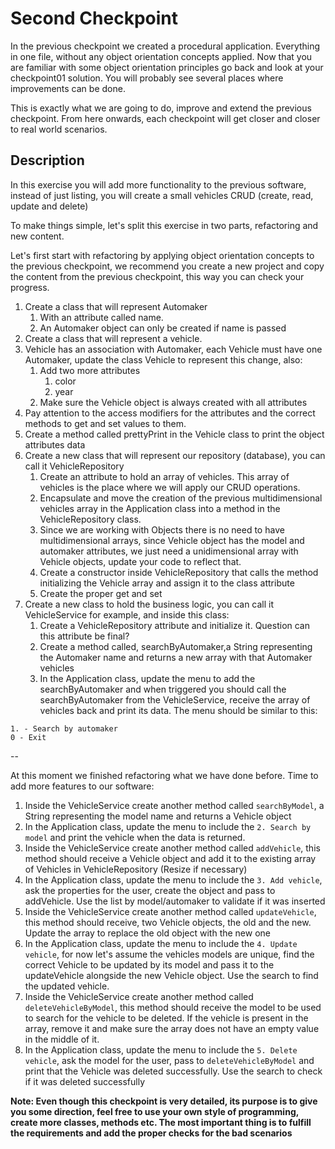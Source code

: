 # Second Checkpoint

In the previous checkpoint we created a procedural application. Everything in one file, without any object orientation
concepts applied. Now that you are familiar with some object orientation principles go back and look at your
checkpoint01 solution. You will probably see several places where improvements can be done.

This is exactly what we are going to do, improve and extend the previous checkpoint. From here onwards, each checkpoint
will get closer and closer to real world scenarios.

## Description

In this exercise you will add more functionality to the previous software, instead of just listing, you will create a
small vehicles CRUD (create, read, update and delete)

To make things simple, let's split this exercise in two parts, refactoring and new content.

Let's first start with refactoring by applying object orientation concepts to the previous checkpoint, we recommend you
create a new project and copy the content from the previous checkpoint, this way you can check your progress.

1. Create a class that will represent Automaker
    1. With an attribute called name.
    2. An Automaker object can only be created if name is passed
2. Create a class that will represent a vehicle.
3. Vehicle has an association with Automaker, each Vehicle must have one Automaker, update the class Vehicle to
   represent this change, also:
    1. Add two more attributes
        1. color
        2. year
    2. Make sure the Vehicle object is always created with all attributes
4. Pay attention to the access modifiers for the attributes and the correct methods to get and set values to them.
5. Create a method called prettyPrint in the Vehicle class to print the object attributes data
6. Create a new class that will represent our repository (database), you can call it VehicleRepository
    1. Create an attribute to hold an array of vehicles. This array of vehicles is the place where we will apply our
       CRUD operations.
    2. Encapsulate and move the creation of the previous multidimensional vehicles array in the Application class into a
       method in the VehicleRepository class.
    3. Since we are working with Objects there is no need to have multidimensional arrays, since Vehicle object has the
       model and automaker attributes, we just need a unidimensional array with Vehicle objects, update your code to
       reflect that.
    4. Create a constructor inside VehicleRepository that calls the method initializing the Vehicle array and assign it
       to the class attribute
    5. Create the proper get and set
7. Create a new class to hold the business logic, you can call it VehicleService for example, and inside this class:
    1. Create a VehicleRepository attribute and initialize it. Question can this attribute be final?
    2. Create a method called, searchByAutomaker,a String representing the Automaker name and returns a new array with
       that Automaker vehicles
    3. In the Application class, update the menu to add the searchByAutomaker and when triggered you should call the
       searchByAutomaker from the VehicleService, receive the array of vehicles back and print its data. The menu should
       be similar to this:

```text 
1. - Search by automaker
0 - Exit
``` 

--

At this moment we finished refactoring what we have done before. Time to add more features to our software:

1. Inside the VehicleService create another method called `searchByModel`, a String representing the model name and
   returns a Vehicle object
2. In the Application class, update the menu to include the `2. Search by model` and print the vehicle when the data is
   returned.
3. Inside the VehicleService create another method called `addVehicle`, this method should receive a Vehicle object and
   add it to the existing array of Vehicles in VehicleRepository (Resize if necessary)
4. In the Application class, update the menu to include the `3. Add vehicle`, ask the properties for the user, create
   the object and pass to addVehicle. Use the list by model/automaker to validate if it was inserted
5. Inside the VehicleService create another method called `updateVehicle`, this method should receive, two Vehicle
   objects, the old and the new. Update the array to replace the old object with the new one
6. In the Application class, update the menu to include the `4. Update vehicle`, for now let's assume the vehicles
   models are unique, find the correct Vehicle to be updated by its model and pass it to the updateVehicle alongside the
   new Vehicle object. Use the search to find the updated vehicle.
8. Inside the VehicleService create another method called `deleteVehicleByModel`, this method should receive the model
   to be used to search for the vehicle to be deleted. If the vehicle is present in the array, remove it and make sure
   the array does not have an empty value in the middle of it.
9. In the Application class, update the menu to include the `5. Delete vehicle`, ask the model for the user, pass
   to `deleteVehicleByModel` and print that the Vehicle was deleted successfully. Use the search to check if it was
   deleted successfully

**Note: Even though this checkpoint is very detailed, its purpose is to give you some direction, feel free to use your
own style of programming, create more classes, methods etc. The most important thing is to fulfill the requirements and
add the proper checks for the bad scenarios**